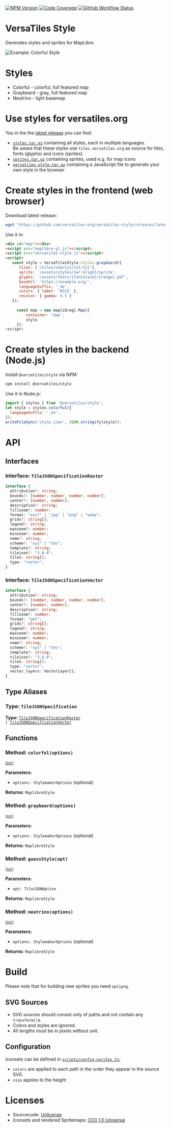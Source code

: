 [![NPM Version](https://img.shields.io/npm/v/%40versatiles%2Fstyle)](https://www.npmjs.com/package/@versatiles/style)
[![Code Coverage](https://codecov.io/gh/versatiles-org/versatiles-style/branch/main/graph/badge.svg?token=IDHAI13M0K)](https://codecov.io/gh/versatiles-org/versatiles-style)
[![GitHub Workflow Status](https://img.shields.io/github/actions/workflow/status/versatiles-org/versatiles-style/ci.yml)](https://github.com/versatiles-org/versatiles-style/actions/workflows/ci.yml)

# VersaTiles Style

Generates styles and sprites for MapLibre.

![Example: Colorful Style](docs/colorful.png)

# Styles

* Colorful - colorful, full featured map
* Graybeard - gray, full featured map
* Neutrino - light basemap

# Use styles for versatiles.org

You in the the [latest release](https://github.com/versatiles-org/versatiles-style/releases/latest/) you can find:
- [`styles.tar.gz`](https://github.com/versatiles-org/versatiles-style/releases/latest/download/styles.tar.gz) containing all styles, each in multiple languages.  
Be aware that these styles use `tiles.versatiles.org` as source for tiles, fonts (glyphs) and icons (sprites). 
- [`sprites.tar.gz`](https://github.com/versatiles-org/versatiles-style/releases/latest/download/sprites.tar.gz) containing sprites, used e.g. for map icons
- [`versatiles-style.tar.gz`](https://github.com/versatiles-org/versatiles-style/releases/latest/download/versatiles-style.tar.gz) containing a JavaScript file to generate your own style in the browser.

# Create styles in the frontend (web browser)

Download latest release:

```bash
wget "https://github.com/versatiles-org/versatiles-style/releases/latest/download/versatiles-style.tar.gz"
```

Use it in:

```html
<div id="map"></div>
<script src="maplibre-gl.js"></script>
<script src="versatiles-style.js"></script>
<script>
   const style = VersaTilesStyle.styles.graybeard({
      tiles: ['/tiles/osm/{z}/{x}/{y}'],
      sprite: '/assets/styles/swr-bright/sprite',
      glyphs: '/assets/fonts/{fontstack}/{range}.pbf',
      baseUrl: 'https://example.org/',
      languageSuffix: '_de',
      colors: { label: '#222' },
      recolor: { gamma: 0.5 }
   });
 
	 const map = new maplibregl.Map({
	 	 container: 'map',
	 	 style
	 });
<script>
```

# Create styles in the backend (Node.js)

Install `@versatiles/style` via NPM:

```bash
npm install @versatiles/style
```

Use it in Node.js:

```javascript
import { styles } from '@versatiles/style';
let style = styles.colorful({
  languageSuffix: '_en',
});
writeFileSync('style.json', JSON.stringify(style));
```

# API

<!--- This chapter is generated automatically --->

## Interfaces

### Interface: `TileJSONSpecificationRaster`<a id="interface_tilejsonspecificationraster"></a>

```typescript
interface {
  attribution?: string;
  bounds?: [number, number, number, number];
  center?: [number, number];
  description?: string;
  fillzoom?: number;
  format: "avif" | "jpg" | "png" | "webp";
  grids?: string[];
  legend?: string;
  maxzoom?: number;
  minzoom?: number;
  name?: string;
  scheme?: "xyz" | "tms";
  template?: string;
  tilejson?: "3.0.0";
  tiles: string[];
  type: "raster";
}
```

### Interface: `TileJSONSpecificationVector`<a id="interface_tilejsonspecificationvector"></a>

```typescript
interface {
  attribution?: string;
  bounds?: [number, number, number, number];
  center?: [number, number];
  description?: string;
  fillzoom?: number;
  format: "pbf";
  grids?: string[];
  legend?: string;
  maxzoom?: number;
  minzoom?: number;
  name?: string;
  scheme?: "xyz" | "tms";
  template?: string;
  tilejson?: "3.0.0";
  tiles: string[];
  type: "vector";
  vector_layers: VectorLayer[];
}
```

## Type Aliases

### Type: `TileJSONSpecification`<a id="type_tilejsonspecification"></a>

**Type:** <code>[TileJSONSpecificationRaster](#interface_tilejsonspecificationraster) | [TileJSONSpecificationVector](#interface_tilejsonspecificationvector)</code>

## Functions

### Method: `colorful(options)`

<sup><a href="https://github.com/versatiles-org/versatiles-style/blob/be6dcfe/src/index.ts#L4">\[src]</a></sup>

**Parameters:**

* <code>options: StylemakerOptions<default></code> (optional)

**Returns:** <code>MaplibreStyle</code>

### Method: `graybeard(options)`

<sup><a href="https://github.com/versatiles-org/versatiles-style/blob/be6dcfe/src/index.ts#L9">\[src]</a></sup>

**Parameters:**

* <code>options: StylemakerOptions<default></code> (optional)

**Returns:** <code>MaplibreStyle</code>

### Method: `guessStyle(opt)`

<sup><a href="https://github.com/versatiles-org/versatiles-style/blob/be6dcfe/src/lib/style_guesser.ts#L13">\[src]</a></sup>

**Parameters:**

* <code>opt: TileJSONOption</code>

**Returns:** <code>MaplibreStyle</code>

### Method: `neutrino(options)`

<sup><a href="https://github.com/versatiles-org/versatiles-style/blob/be6dcfe/src/index.ts#L14">\[src]</a></sup>

**Parameters:**

* <code>options: StylemakerOptions<default></code> (optional)

**Returns:** <code>MaplibreStyle</code>

# Build

Please note that for building new sprites you need `optipng`.

## SVG Sources

* SVG sources should consist only of paths and not contain any `transform()`s.
* Colors and styles are ignored.
* All lengths must be in pixels without unit.

## Configuration

Iconsets can be defined in [`scripts/config-sprites.ts`](./scripts/config-sprites.ts);
* `colors` are applied to each path in the order they appear in the source SVG.
* `size` applies to the height

# Licenses

* Sourcecode: [Unlicense](./LICENSE.md)
* Iconsets and rendered Spritemaps: [CC0 1.0 Universal](./icons/LICENSE.md)
